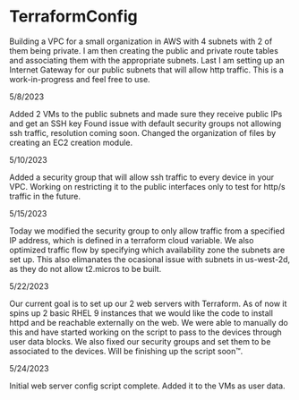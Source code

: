 # TerraformConfig

Building a VPC for a small organization in AWS with 4 subnets with 2 of them being private. I am then creating the public and private route tables and associating them with the appropriate subnets. Last I am setting up an Internet Gateway for our public subnets that will allow http traffic. This is a work-in-progress and feel free to use. 

5/8/2023

Added 2 VMs to the public subnets and made sure they receive public IPs and get an SSH key
Found issue with default security groups not allowing ssh traffic, resolution coming soon.
Changed the organization of files by creating an EC2 creation module.

5/10/2023

Added a security group that will allow ssh traffic to every device in your VPC. Working on restricting it to the public interfaces only to test for http/s traffic in the future.

5/15/2023

Today we modified the security group to only allow traffic from a specified IP address, which is defined in a terraform cloud variable. We also optimized traffic flow by specifying which availability zone the subnets are set up. This also elimanates the ocasional issue with subnets in us-west-2d, as they do not allow t2.micros to be built.

5/22/2023

Our current goal is to set up our 2 web servers with Terraform. As of now it spins up 2 basic RHEL 9 instances that we would like the code to install httpd and be reachable externally on the web. We were able to manually do this and have started working on the script to pass to the devices through user data blocks. We also fixed our security groups and set them to be associated to the devices. Will be finishing up the script soon™.

5/24/2023

Initial web server config script complete. Added it to the VMs as user data.
